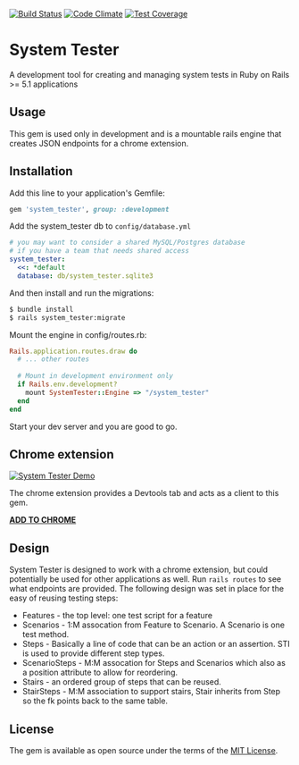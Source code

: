 [![Build Status](https://travis-ci.org/rlafranchi/system_tester.svg?branch=master)](https://travis-ci.org/rlafranchi/system_tester)
[![Code Climate](https://codeclimate.com/github/rlafranchi/system_tester/badges/gpa.svg)](https://codeclimate.com/github/rlafranchi/system_tester)
[![Test Coverage](https://codeclimate.com/github/rlafranchi/system_tester/badges/coverage.svg)](https://codeclimate.com/github/rlafranchi/system_tester/coverage)
# System Tester
A development tool for creating and managing system tests in Ruby on Rails >= 5.1 applications

## Usage
This gem is used only in development and is a mountable rails engine that creates JSON endpoints for a chrome extension.

## Installation
Add this line to your application's Gemfile:

```ruby
gem 'system_tester', group: :development
```

Add the system_tester db to `config/database.yml`
```yml
# you may want to consider a shared MySQL/Postgres database
# if you have a team that needs shared access
system_tester:
  <<: *default
  database: db/system_tester.sqlite3
```

And then install and run the migrations:
```bash
$ bundle install
$ rails system_tester:migrate
```

Mount the engine in config/routes.rb:
```ruby
Rails.application.routes.draw do
  # ... other routes
  
  # Mount in development environment only
  if Rails.env.development?
    mount SystemTester::Engine => "/system_tester"
  end
end
```

Start your dev server and you are good to go.

## Chrome extension
[![System Tester Demo](https://img.youtube.com/vi/bxHQKaIT7iM/0.jpg)](https://youtu.be/bxHQKaIT7iM)

The chrome extension provides a Devtools tab and acts as a client to this gem.

**[ADD TO CHROME](https://chrome.google.com/webstore/detail/system-tester/ebpjncfolmfiiphibdajgblbchkklbcf)**

## Design
System Tester is designed to work with a chrome extension, but could potentially be used for other applications as well.
Run `rails routes` to see what endpoints are provided.  The following design was set in place for the easy of reusing
testing steps:
 
 * Features - the top level: one test script for a feature
 * Scenarios - 1:M assocation from Feature to Scenario. A Scenario is one test method.
 * Steps - Basically a line of code that can be an action or an assertion. STI is used to provide different step types.
 * ScenarioSteps - M:M assocation for Steps and Scenarios which also as a position attribute to allow for reordering.
 * Stairs - an ordered group of steps that can be reused.
 * StairSteps - M:M association to support stairs, Stair inherits from Step so the fk points back to the same table.

## License
The gem is available as open source under the terms of the [MIT License](http://opensource.org/licenses/MIT).
